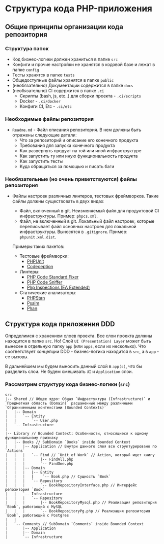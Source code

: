 # Структура кода PHP-приложения

## Общие принципы организации кода репозитория

### Структура папок

- Код бизнес-логики должен храниться в папке `src`
- Конфиги и прочие настройки не хранятся в кодовой базе и лежат в папке `config`
- Тесты хранятся в папке `tests`
- Общедоступные файлы хранятся в папке `public`
- (необязательно) Документации содержится в папке `docs`
- (необязательно) CI содержится в папке `.ci`
    - Скрипты (bash, js, etc..) для сборки проекта - `.ci/scripts`
    - Docker - `.ci/docker`
    - Конфиги CI, Etc - `.ci/etc`

### Необходимые файлы репозитория

- `Readme.md` - Файл описания репозитория. В нем должны быть отражены следующие детали:
    - Что за репозиторий и описание его конечного продукта
    - Требования для запуска конечного продукта
    - Как развернуть продукт на той или иной инфраструктуре
    - Как запустить ту или иную функциональность продукта
    - Как запустить тесты
    - Куда обращаться за помощью и писать баги

### Необязательные (но очень приветствуются) файлы репозитория

- Файлы настроек различных линтеров, тестовых фреймворков. Такие файлы должны существовать в двух видах:
    - Файл, включенный в git. Неизменяемый файл для продуктовой CI инфраструктуры. Пример: `phpcs.xml`.
    - Файл, не включенный в git. Локальный файл настроек, которые переписывает файл основных настроек для локальной
      инфраструктуры. Выносятся в `.gitignore`. Пример: `phpunit.xml.dist`.

  Примеры таких пакетов:
    - Тестовые фреймворки:
        - [PHPUnit](https://phpunit.de)
        - [Codeception](https://codeception.com)
    - Линтеры:
        - [PHP Code Standard Fixer](https://github.com/PHP-CS-Fixer/PHP-CS-Fixer)
        - [PHP Code Sniffer](https://github.com/squizlabs/PHP_CodeSniffer)
        - [Php Inspections (EA Extended)](https://github.com/kalessil/phpinspectionsea)
    - Статические анализаторы:
        - [PHPStan](https://github.com/phpstan/phpstan)
        - [Psalm](https://psalm.dev)
        - [Phan](https://github.com/phan/phan)

## Структура кода приложения DDD

Определимся с хранением слоев проекта. Все слои проекта должны находится в папке `src`.
Но! Слой `UI (Presentation) Layer` может быть вынесен в отдельную папку `app` (или `apps`, если их несколько).
Что соответствует концепции DDD - бизнес-логика находится в `src`, а в `app` - ее вызовы.

В дальнейшем мы будем выносить данный слой в `app(s)`, что бы разделить слои. Не будем смешивать `UI` и `Application`
слои.

### Рассмотрим структуру кода бизнес-логики (`src`)

```
src
|-- Shared // Общее ядро: Общая `Инфрастуктура (Infrastructure)` и `Предметная область (Domain)` расшаненные между различными `Ограниченными контекстами (Bounded Contexts)`
|   |-- Domain
|   |   `-- Entity
|   |       `-- User.php
|   `-- Infrastructure
|
|-- Library // Bounded Context: Особенности, относящиеся к одному функциональному признаку
|   |-- Books // SubDomain `Books` inside Bounded Context 
|   |   |-- Application // Внутри данного слоя все структурировано по `Actions`
|   |   |   `-- Find // `Unit of Work` // Action, который ищет книгу
|   |   |       |-- FindAll.php
|   |   |       `-- FindOne.php 
|   |   |-- Domain
|   |   |   |-- Entity
|   |   |   |    `-- Book.php // Сущность `Book`
|   |   |   `-- Repository
|   |   |       `-- BookRepositoryInterface.php // Интерфейс репозитория `Book`
|   |   `-- Infrastructure
|   |   |   `-- Repository
|   |   |       |-- BookRepositoryMysql.php // Реализация репозитория `Book`, работающий с MySQL
|   |   |       `-- BookRepositoryPg.php // Реализация репозитория `Book`, работающий с Postgres
|   |
|   `-- Comments // SubDomain `Comments` inside Bounded Context 
|       |-- Application
|       |-- Domain
|       `-- Infrastructure
```
